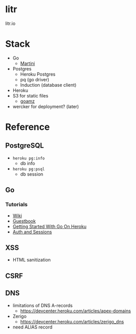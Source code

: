 litr
====
litr.io

# Stack
* Go
	* [Martini](http://martini.codegangsta.io/)
* Postgres
	* Heroku Postgres
	* pq (go driver)
	* Induction (database client)
* Heroku
* S3 for static files
	* [goamz](https://github.com/crowdmob/goamz)
* wercker for deployment? (later)

# Reference
## PostgreSQL
* `heroku pg:info`
	* db info
* `heroku pg:psql`
	* db session
## Go
### Tutorials
* [Wiki](http://golang.org/doc/articles/wiki/)
* [Guestbook](http://shadynasty.biz/blog/2012/07/30/quick-and-clean-in-go/)
* [Getting Started With Go On Heroku](http://mmcgrana.github.io/2012/09/getting-started-with-go-on-heroku.html)
* [Auth and Sessions](http://shadynasty.biz/blog/2012/09/05/auth-and-sessions/)

## XSS
* HTML sanitization

## CSRF

## DNS
* limitations of DNS A-records
	* https://devcenter.heroku.com/articles/apex-domains
* Zerigo
	* https://devcenter.heroku.com/articles/zerigo_dns
* need ALIAS record
